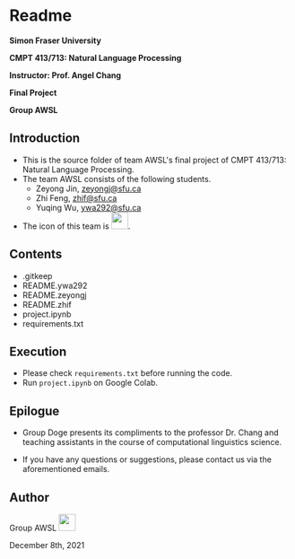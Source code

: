 # Readme

**Simon Fraser University**

**CMPT 413/713: Natural Language Processing**

**Instructor: Prof. Angel Chang**

**Final Project**

**Group AWSL**

## Introduction

- This is the source folder of team AWSL's final project of CMPT 413/713: Natural Language Processing.
- The team AWSL consists of the following students.
    - Zeyong Jin, zeyongj@sfu.ca
    - Zhi Feng, zhif@sfu.ca
    - Yuqing Wu, ywa292@sfu.ca
- The icon of this team is <img src="https://emojipedia-us.s3.amazonaws.com/content/2021/06/11/emojipedia-g4-awsl.png" height="30" width="30">.

## Contents
- .gitkeep
- README.ywa292
- README.zeyongj
- README.zhif
- project.ipynb
- requirements.txt

## Execution

- Please check `requirements.txt` before running the code.
- Run `project.ipynb` on Google Colab.

## Epilogue

- Group Doge presents its compliments to the professor Dr. Chang and teaching assistants in the course of computational linguistics science.

- If you have any questions or suggestions, please contact us via the aforementioned emails.

## Author

Group AWSL  <img src="https://emojipedia-us.s3.amazonaws.com/content/2021/06/11/emojipedia-g4-awsl.png" height="30" width="30">

December 8th, 2021
